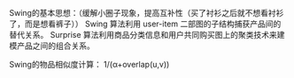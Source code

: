 Swing的基本思想：（缓解小圈子现象，提高互补性（买了衬衫之后就不想看衬衫了，而是想看裤子））
    Swing 算法利用 user-item 二部图的子结构捕获产品间的替代关系。
    Surprise 算法利用商品分类信息和用户共同购买图上的聚类技术来建模产品之间的组合关系。

Swing的物品相似度计算：
    1/(α+overlap(u,v))